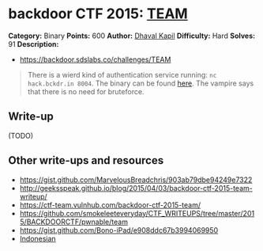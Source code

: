 # backdoor CTF 2015: [TEAM](https://backdoor.sdslabs.co/challenges/TEAM)

**Category:** Binary
**Points:** 600
**Author:** [Dhaval Kapil](https://backdoor.sdslabs.co/users/vampire)
**Difficulty:** Hard
**Solves:** 91
**Description:** 

* <https://backdoor.sdslabs.co/challenges/TEAM>

> There is a wierd kind of authentication service running: `nc hack.bckdr.in 8004`. The binary can be found [here](http://hack.bckdr.in/TEAM/team). The vampire says that there is no need for bruteforce.

## Write-up

(TODO)

## Other write-ups and resources

* <https://gist.github.com/MarvelousBreadchris/903ab79dbe94249e7322>
* <http://geeksspeak.github.io/blog/2015/04/03/backdoor-ctf-2015-team-writeup/>
* <https://ctf-team.vulnhub.com/backdoor-ctf-2015-team/>
* <https://github.com/smokeleeteveryday/CTF_WRITEUPS/tree/master/2015/BACKDOORCTF/pwnable/team>
* <https://gist.github.com/Bono-iPad/e908ddc67b3994069950>
* [Indonesian](https://docs.google.com/document/d/1427fpB7LJLpzS1-QDAmTRMP-VvSmHASPDmUmvndYlmU/edit)
